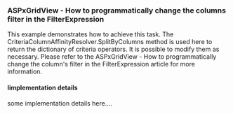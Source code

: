 <h3>ASPxGridView - How to programmatically change the columns filter in the FilterExpression</h3>
<div id="description">
	<p>This example demonstrates how to achieve this task. The CriteriaColumnAffinityResolver.SplitByColumns method is used here to return the dictionary of criteria operators. It is possible to modify them as necessary. Please refer to the ASPxGridView - How to programmatically change the column's filter in the FilterExpression article for more information.</p>
</div>
<div id="implementation-details">
	<h4>Iimplementation details</h4>
	<p>some implementation details here....</p>
</div>
